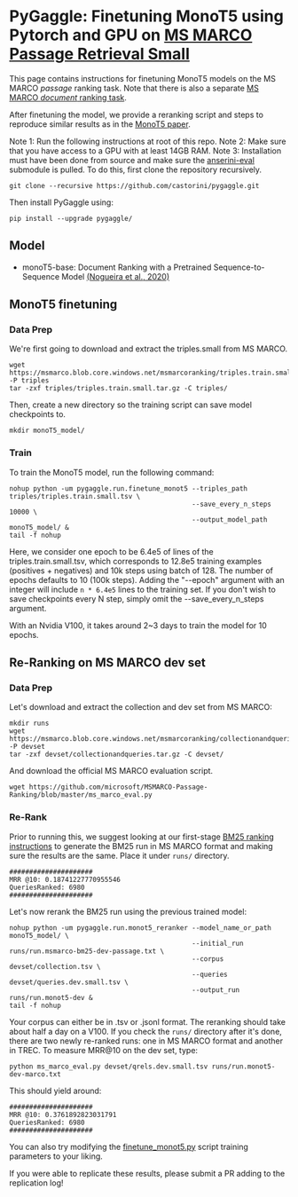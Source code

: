 # PyGaggle: Finetuning MonoT5 using Pytorch and GPU on [MS MARCO Passage Retrieval Small](https://github.com/microsoft/MSMARCO-Passage-Ranking)

This page contains instructions for finetuning MonoT5 models on the MS MARCO *passage* ranking task.
Note that there is also a separate [MS MARCO *document* ranking task](https://github.com/castorini/anserini/blob/master/docs/experiments-msmarco-doc.md).

After finetuning the model, we provide a reranking script and steps to reproduce similar results as in the [MonoT5 paper](https://arxiv.org/pdf/2003.06713.pdf).

Note 1: Run the following instructions at root of this repo.
Note 2: Make sure that you have access to a GPU with at least 14GB RAM.
Note 3: Installation must have been done from source and make sure the [anserini-eval](https://github.com/castorini/anserini-eval) submodule is pulled. 
To do this, first clone the repository recursively.

```
git clone --recursive https://github.com/castorini/pygaggle.git
```

Then install PyGaggle using:

```
pip install --upgrade pygaggle/
```

## Model

+ monoT5-base: Document Ranking with a Pretrained Sequence-to-Sequence Model [(Nogueira et al., 2020)](https://arxiv.org/pdf/2003.06713.pdf)

## MonoT5 finetuning
### Data Prep

We're first going to download and extract the triples.small from MS MARCO.
```
wget https://msmarco.blob.core.windows.net/msmarcoranking/triples.train.small.tar.gz -P triples
tar -zxf triples/triples.train.small.tar.gz -C triples/
```
Then, create a new directory so the training script can save model checkpoints to.
```
mkdir monoT5_model/
```
### Train
To train the MonoT5 model, run the following command:
```
nohup python -um pygaggle.run.finetune_monot5 --triples_path triples/triples.train.small.tsv \
                                              --save_every_n_steps 10000 \
                                              --output_model_path monoT5_model/ &
tail -f nohup
```
Here, we consider one epoch to be 6.4e5 of lines of the triples.train.small.tsv, which corresponds to 12.8e5 training examples (positives + negatives) and 10k steps using batch of 128. The number of epochs defaults to 10 (100k steps). Adding the "--epoch" argument with an integer will include `n * 6.4e5` lines to the training set.
If you don't wish to save checkpoints every N step, simply omit the --save_every_n_steps argument.

With an Nvidia V100, it takes around 2~3 days to train the model for 10 epochs.
## Re-Ranking on MS MARCO dev set
### Data Prep
Let's download and extract the collection and dev set from MS MARCO:
```
mkdir runs
wget https://msmarco.blob.core.windows.net/msmarcoranking/collectionandqueries.tar.gz -P devset
tar -zxf devset/collectionandqueries.tar.gz -C devset/
```
And download the official MS MARCO evaluation script.
```
wget https://github.com/microsoft/MSMARCO-Passage-Ranking/blob/master/ms_marco_eval.py
```
### Re-Rank
Prior to running this, we suggest looking at our first-stage [BM25 ranking instructions](https://github.com/castorini/anserini/blob/master/docs/experiments-msmarco-passage.md) to generate the BM25 run in MS MARCO format and making sure the results are the same. Place it under `runs/` directory.
```
#####################
MRR @10: 0.18741227770955546
QueriesRanked: 6980
#####################
```
Let's now rerank the BM25 run using the previous trained model:
```
nohup python -um pygaggle.run.monot5_reranker --model_name_or_path monoT5_model/ \
                                              --initial_run runs/run.msmarco-bm25-dev-passage.txt \
                                              --corpus devset/collection.tsv \
                                              --queries devset/queries.dev.small.tsv \
                                              --output_run runs/run.monot5-dev &
tail -f nohup
```
Your corpus can either be in .tsv or .jsonl format. The reranking should take about half a day on a V100.
If you check the `runs/` directory after it's done, there are two newly re-ranked runs: one in MS MARCO format and another in TREC.
To measure MRR@10 on the dev set, type:
```
python ms_marco_eval.py devset/qrels.dev.small.tsv runs/run.monot5-dev-marco.txt
```
This should yield around:
```
#####################
MRR @10: 0.3761892823031791
QueriesRanked: 6980
#####################
```

You can also try modifying the [finetune_monot5.py](https://github.com/castorini/pygaggle/blob/master/pygaggle/run/finetune_monot5.py) script training parameters to your liking.

If you were able to replicate these results, please submit a PR adding to the replication log!

